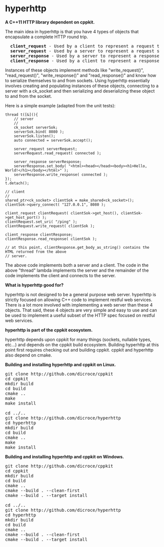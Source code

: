 hyperhttp
=====

<b>A C++11 HTTP library dependent on cppkit.</b>

The main idea in hyperhttp is that you have 4 types of objects that encapsulate a complete HTTP round trip.

<pre>
  <b>client_request</b> - Used by a client to represent a request to be sent to a server.
  <b>server_request</b> - Used by a server to represent a request sent to it from a client.
  <b>server_response</b> - Used by a server to represent a response to a request to be sent to a client.
  <b>client_response</b> - Used by a client to represent a response from a server.
</pre>

Instances of these objects implement methods like "write_request()", "read_request()", "write_response()" and
"read_response()" and know how to serialize themselves to and from sockets. Using hyperhttp essentially involves creating
and populating instances of these objects, connecting to a server with a ck_socket and then serializing and
deserializing these object to and from the socket.

Here is a simple example (adapted from the unit tests):

    thread t([&](){
        // server
        //
        ck_socket serverSok;
        serverSok.bind( 8080 );
        serverSok.listen();
        auto connected = serverSok.accept();

        server_request serverRequest;
        serverRequest.read_request( connected );

        server_response serverResponse;
        serverResponse.set_body( "<html><head></head><body><h1>Hello, World!</h1></body></html>" );
        serverResponse.write_response( connected );
    });
    t.detach();

    // client
    //
    shared_ptr<ck_socket> clientSok = make_shared<ck_socket>();
    clientSok->query_connect( "127.0.0.1", 8080 );

    client_request clientRequest( clientSok->get_host(), clientSok->get_host_port() );
    clientRequest.set_uri( "/ping" );
    clientRequest.write_request( clientSok );

    client_response clientResponse;
    clientResponse.read_response( clientSok );

    // at this point, clientResponse.get_body_as_string() contains the HTML returned from the above
    // server.

The above code implements both a server and a client. The code in the above "thread" lambda implements the server and the remainder of the code implements the client and connects to the server.

<b>What is hyperhttp good for?</b>

hyperhttp is not designed to be a general purpose web server. hyperhttp is strictly focused on allowing C++ code to implement
restful web services. There is a lot more involved with implementing a web server than these 4 objects. That said, these
4 objects are very simple and easy to use and can be used to implement a useful subset of the HTTP spec focused on
restful web services.

<b>hyperhttp is part of the cppkit ecosystem.</b>

hyperhttp depends upon cppkit for many things (sockets, nullable types, etc...) and depends on the cppkit build ecosystem.
Building hyperhttp at this point first requires checking out and building cppkit. cppkit and hyperhttp also depend on cmake.

<b>Building and installing hyperhttp and cppkit on Linux.</b>

<pre>
git clone http://github.com/dicroce/cppkit
cd cppkit
mkdir build
cd build
cmake ..
make
make install

cd ../..
git clone http://github.com/dicroce/hyperhttp
cd hyperhttp
mkdir build
cd build
cmake ..
make
make install
</pre>

<b>Building and installing hyperhttp and cppkit on Windows.</b>

<pre>
git clone http://github.com/dicroce/cppkit
cd cppkit
mkdir build
cd build
cmake ..
cmake --build . --clean-first
cmake --build . --target install

cd ../..
git clone http://github.com/dicroce/hyperhttp
cd hyperhttp
mkdir build
cd build
cmake ..
cmake --build . --clean-first
cmake --build . --target install
</pre>
